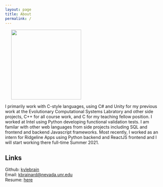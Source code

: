 ```yaml
---
layout: page
title: About
permalink: /
---
```


<div class="captioned-img alignright">

<img style="padding-left: 20px; height: 230px;" src="https://github.com/kylebrain.png?size=230">

</div>

I primarily work with C-style languages, using C# and Unity for my previous work at the Evolutionary Computational Systems Labratory and other side projects, C++ for all course work, and C for my teaching fellow position. I worked at Intel using Python developing functional validation tests. I am familar with other web languages from side projects including SQL and frontend and backend Javascript frameworks. Most recently, I worked as an intern for Ridgeline Apps using Python backend and ReactJS frontend and I will start working there full-time Summer 2021.

## Links

Github: [kylebrain](https://github.com/kylebrain) <br />
Email: [kbrainard@nevada.unr.edu](mailto:kbrainard@nevada.unr.edu) <br />
Resume: [here](https://docs.google.com/document/d/1uqIqqzies9qAt4caEGX0H8eLjIEw2-p1FyB1GzM2Y2k/preview)
